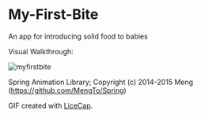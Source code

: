 # My-First-Bite
An app for introducing solid food to babies


Visual Walkthrough:

![myfirstbite](https://cloud.githubusercontent.com/assets/9056938/11321212/e9b66f54-906a-11e5-85fb-32944b236690.gif)

Spring Animation Library; Copyright (c) 2014-2015 Meng (https://github.com/MengTo/Spring)

GIF created with [LiceCap](http://www.cockos.com/licecap/).
